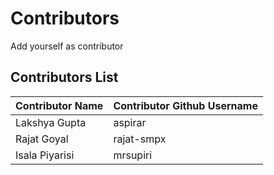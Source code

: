 # Contributors
Add yourself as contributor

## Contributors List
| Contributor Name | Contributor Github Username |
|------------------|-----------------------------|
|Lakshya Gupta     |aspirar                      |
| Rajat Goyal | rajat-smpx |
| Isala Piyarisi | mrsupiri |
